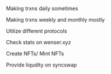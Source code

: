 Making trxns daily sometimes

Making trxns weekly and monthly mostly

Utilize different protocols

Check stats on wenser.xyz

Create NFTs/ Mint NFTs

Provide liqudity on syncswap
